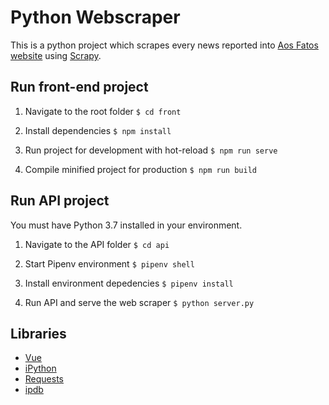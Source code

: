 # Python Webscraper

This is a python project which scrapes every news reported into [Aos Fatos website](https://aosfatos.org/) using [Scrapy](https://scrapy.org/).


## Run front-end project

1. Navigate to the root folder `$ cd front`

2. Install dependencies `$ npm install`

3. Run project for development with hot-reload `$ npm run serve`

4. Compile minified project for production `$ npm run build`


## Run API project

  You must have Python 3.7 installed in your environment.

1. Navigate to the API folder `$ cd api`

2. Start Pipenv environment `$ pipenv shell`

3. Install environment depedencies `$ pipenv install`

4. Run API and serve the web scraper `$ python server.py`

## Libraries
* [Vue](https://github.com/vuejs/vue)
* [iPython](https://github.com/ipython/ipython)
* [Requests](https://github.com/kennethreitz/requests)
* [ipdb](https://github.com/gotcha/ipdb)
